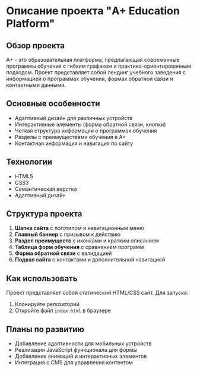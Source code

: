 # Описание проекта "A+ Education Platform"

## Обзор проекта
A+ - это образовательная платформа, предлагающая современные программы обучения с гибким графиком и практико-ориентированным подходом. Проект представляет собой лендинг учебного заведения с информацией о программах обучения, формах обратной связи и контактными данными.

## Основные особенности
- Адаптивный дизайн для различных устройств
- Интерактивные элементы (форма обратной связи, кнопки)
- Четкая структура информации о программах обучения
- Разделы с преимуществами обучения в A+
- Контактная информация и навигация по сайту

## Технологии
- HTML5
- CSS3
- Семантическая верстка
- Адаптивный дизайн

## Структура проекта
1. **Шапка сайта** с логотипом и навигационным меню
2. **Главный баннер** с призывом к действию
3. **Раздел преимуществ** с иконками и кратким описанием
4. **Таблица форм обучения** с сравнением программ
5. **Форма обратной связи** с валидацией
6. **Подвал сайта** с контактами и дополнительной навигацией

## Как использовать
Проект представляет собой статический HTML/CSS сайт. Для запуска:
1. Клонируйте репозиторий
2. Откройте файл `index.html` в браузере

## Планы по развитию
- Добавление адаптивности для мобильных устройств
- Реализация JavaScript функционала для формы
- Добавление анимаций и интерактивных элементов
- Интеграция с CMS для управления контентом


